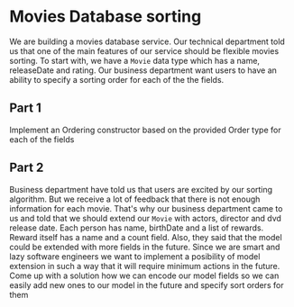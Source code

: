 # Movies Database sorting
We are building a movies database service. Our technical department told us that one of the main features of our service should be flexible movies sorting.
To start with, we have a `Movie` data type which has a name, releaseDate and rating. 
Our business department want users to have an ability to specify a sorting order for each of the the fields.
## Part 1
Implement an Ordering constructor based on the provided Order type for each of the fields
## Part 2
Business department have told us that users are excited by our sorting algorithm. 
But we receive a lot of feedback that there is not enough information for each movie. 
That's why our business department came to us and told that we should extend our `Movie` with actors, director and dvd release date. Each person has name, birthDate and a list of rewards. Reward itself has a name and a count field.
Also, they said that the model could be extended with more fields in the future. 
Since we are smart and lazy software engineers we want to implement a posibility of model extension in such a way that it will require minimum actions in the future.
Come up with a solution how we can encode our model fields so we can easily add new ones to our model in the future and specify sort orders for them
